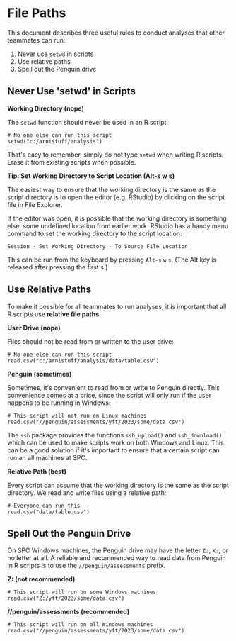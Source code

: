 # File Paths

This document describes three useful rules to conduct analyses that other
teammates can run:

1. Never use `setwd` in scripts
2. Use relative paths
3. Spell out the Penguin drive

## Never Use 'setwd' in Scripts

**Working Directory (nope)**

The `setwd` function should never be used in an R script:

```
# No one else can run this script
setwd("c:/arnistuff/analysis")
```

That's easy to remember, simply do not type `setwd` when writing R scripts.
Erase it from existing scripts when possible.

**Tip: Set Working Directory to Script Location (Alt-s w s)**

The easiest way to ensure that the working directory is the same as the script
directory is to open the editor (e.g. RStudio) by clicking on the script file in
File Explorer.

If the editor was open, it is possible that the working directory is something
else, some undefined location from earlier work. RStudio has a handy menu
command to set the working directory to the script location:

```
Session - Set Working Directory - To Source File Location
```

This can be run from the keyboard by pressing `Alt-s` `w` `s`. (The Alt key is
released after pressing the first s.)

## Use Relative Paths

To make it possible for all teammates to run analyses, it is important that all
R scripts use **relative file paths**.

**User Drive (nope)**

Files should not be read from or written to the user drive:

```
# No one else can run this script
read.csv("c:/arnistuff/analysis/data/table.csv")
```

**Penguin (sometimes)**

Sometimes, it's convenient to read from or write to Penguin directly. This
convenience comes at a price, since the script will only run if the user happens
to be running in Windows:

```
# This script will not run on Linux machines
read.csv("//penguin/assessments/yft/2023/some/data.csv")
```

The `ssh` package provides the functions `ssh_upload()` and `ssh_download()`
which can be used to make scripts work on both Windows and Linux. This can be a
good solution if it's important to ensure that a certain script can run an all
machines at SPC.

**Relative Path (best)**

Every script can assume that the working directory is the same as the script
directory. We read and write files using a relative path:

```
# Everyone can run this
read.csv("data/table.csv")
```

## Spell Out the Penguin Drive

On SPC Windows machines, the Penguin drive may have the letter `Z:`, `X:`, or no
letter at all. A reliable and recommended way to read data from Penguin in R
scripts is to use the `//penguin/assessments` prefix.

**Z: (not recommended)**

```
# This script will run on some Windows machines
read.csv("Z:/yft/2023/some/data.csv")
```

**//penguin/assessments (recommended)**

```
# This script will run on all Windows machines
read.csv("//penguin/assessments/yft/2023/some/data.csv")
```
